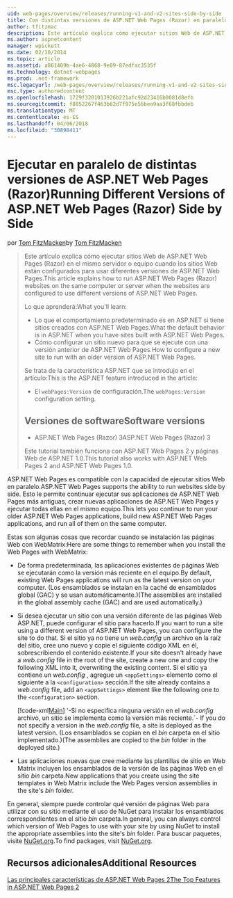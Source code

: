 ```yaml
---
uid: web-pages/overview/releases/running-v1-and-v2-sites-side-by-side
title: Con distintas versiones de ASP.NET Web Pages (Razor) en paralelo | Documentos de Microsoft
author: tfitzmac
description: Este artículo explica cómo ejecutar sitios Web de ASP.NET Web Pages (Razor) en el mismo servidor o equipo cuando los sitios Web están configurados para usar una versión diferente...
ms.author: aspnetcontent
manager: wpickett
ms.date: 02/10/2014
ms.topic: article
ms.assetid: a861409b-4ae6-4868-9e09-87edfac3535f
ms.technology: dotnet-webpages
ms.prod: .net-framework
msc.legacyurl: /web-pages/overview/releases/running-v1-and-v2-sites-side-by-side
msc.type: authoredcontent
ms.openlocfilehash: 1729f3201013926b221afc92d23416b0081d8efb
ms.sourcegitcommit: f8852267f463b62d7f975e56bea9aa3f68fbbdeb
ms.translationtype: MT
ms.contentlocale: es-ES
ms.lasthandoff: 04/06/2018
ms.locfileid: "30898411"
---
```

<a name="running-different-versions-of-aspnet-web-pages-razor-side-by-side"></a><span data-ttu-id="22977-103">Ejecutar en paralelo de distintas versiones de ASP.NET Web Pages (Razor)</span><span class="sxs-lookup"><span data-stu-id="22977-103">Running Different Versions of ASP.NET Web Pages (Razor) Side by Side</span></span>
====================
<span data-ttu-id="22977-104">por [Tom FitzMacken](https://github.com/tfitzmac)</span><span class="sxs-lookup"><span data-stu-id="22977-104">by [Tom FitzMacken](https://github.com/tfitzmac)</span></span>

> <span data-ttu-id="22977-105">Este artículo explica cómo ejecutar sitios Web de ASP.NET Web Pages (Razor) en el mismo servidor o equipo cuando los sitios Web están configurados para usar diferentes versiones de ASP.NET Web Pages.</span><span class="sxs-lookup"><span data-stu-id="22977-105">This article explains how to run ASP.NET Web Pages (Razor) websites on the same computer or server when the websites are configured to use different versions of ASP.NET Web Pages.</span></span>
> 
> <span data-ttu-id="22977-106">Lo que aprenderá:</span><span class="sxs-lookup"><span data-stu-id="22977-106">What you'll learn:</span></span>
> 
> - <span data-ttu-id="22977-107">Lo que el comportamiento predeterminado es en ASP.NET si tiene sitios creados con ASP.NET Web Pages.</span><span class="sxs-lookup"><span data-stu-id="22977-107">What the default behavior is in ASP.NET when you have sites built with ASP.NET Web Pages.</span></span>
> - <span data-ttu-id="22977-108">Cómo configurar un sitio nuevo para que se ejecute con una versión anterior de ASP.NET Web Pages.</span><span class="sxs-lookup"><span data-stu-id="22977-108">How to configure a new site to run with an older version of ASP.NET Web Pages.</span></span>
>   
> 
> <span data-ttu-id="22977-109">Se trata de la característica ASP.NET que se introdujo en el artículo:</span><span class="sxs-lookup"><span data-stu-id="22977-109">This is the ASP.NET feature introduced in the article:</span></span>
> 
> - <span data-ttu-id="22977-110">El `webPages:Version` de configuración.</span><span class="sxs-lookup"><span data-stu-id="22977-110">The `webPages:Version` configuration setting.</span></span>
>   
> 
> ## <a name="software-versions"></a><span data-ttu-id="22977-111">Versiones de software</span><span class="sxs-lookup"><span data-stu-id="22977-111">Software versions</span></span>
> 
> 
> - <span data-ttu-id="22977-112">ASP.NET Web Pages (Razor) 3</span><span class="sxs-lookup"><span data-stu-id="22977-112">ASP.NET Web Pages (Razor) 3</span></span>
>   
> 
> <span data-ttu-id="22977-113">Este tutorial también funciona con ASP.NET Web Pages 2 y páginas Web de ASP.NET 1.0.</span><span class="sxs-lookup"><span data-stu-id="22977-113">This tutorial also works with ASP.NET Web Pages 2 and ASP.NET Web Pages 1.0.</span></span>


<span data-ttu-id="22977-114">ASP.NET Web Pages es compatible con la capacidad de ejecutar sitios Web en paralelo.</span><span class="sxs-lookup"><span data-stu-id="22977-114">ASP.NET Web Pages supports the ability to run websites side by side.</span></span> <span data-ttu-id="22977-115">Esto le permite continuar ejecutar sus aplicaciones de ASP.NET Web Pages más antiguas, crear nuevas aplicaciones de ASP.NET Web Pages y ejecutar todas ellas en el mismo equipo.</span><span class="sxs-lookup"><span data-stu-id="22977-115">This lets you continue to run your older ASP.NET Web Pages applications, build new ASP.NET Web Pages applications, and run all of them on the same computer.</span></span>

<span data-ttu-id="22977-116">Estas son algunas cosas que recordar cuando se instalación las páginas Web con WebMatrix:</span><span class="sxs-lookup"><span data-stu-id="22977-116">Here are some things to remember when you install the Web Pages with WebMatrix:</span></span>

- <span data-ttu-id="22977-117">De forma predeterminada, las aplicaciones existentes de páginas Web se ejecutarán como la versión más reciente en el equipo.</span><span class="sxs-lookup"><span data-stu-id="22977-117">By default, existing Web Pages applications will run as the latest version on your computer.</span></span> <span data-ttu-id="22977-118">(Los ensamblados se instalan en la caché de ensamblados global (GAC) y se usan automáticamente.)</span><span class="sxs-lookup"><span data-stu-id="22977-118">(The assemblies are installed in the global assembly cache (GAC) and are used automatically.)</span></span>
- <span data-ttu-id="22977-119">Si desea ejecutar un sitio con una versión diferente de las páginas Web ASP.NET, puede configurar el sitio para hacerlo.</span><span class="sxs-lookup"><span data-stu-id="22977-119">If you want to run a site using a different version of ASP.NET Web Pages, you can configure the site to do that.</span></span> <span data-ttu-id="22977-120">Si el sitio ya no tiene un *web.config* un archivo en la raíz del sitio, cree uno nuevo y copie el siguiente código XML en él, sobrescribiendo el contenido existente.</span><span class="sxs-lookup"><span data-stu-id="22977-120">If your site doesn't already have a *web.config* file in the root of the site, create a new one and copy the following XML into it, overwriting the existing content.</span></span> <span data-ttu-id="22977-121">Si el sitio ya contiene un *web.config* , agregue un `<appSettings>` elemento como el siguiente a la `<configuration>` sección.</span><span class="sxs-lookup"><span data-stu-id="22977-121">If the site already contains a *web.config* file, add an `<appSettings>` element like the following one to the `<configuration>` section.</span></span>

    [!code-xml[Main](running-v1-and-v2-sites-side-by-side/samples/sample1.xml)]
  <span data-ttu-id="22977-122">'-Si no especifica ninguna versión en el *web.config* archivo, un sitio se implementa como la versión más reciente.</span><span class="sxs-lookup"><span data-stu-id="22977-122">\`- If you do not specify a version in the *web.config* file, a site is deployed as the latest version.</span></span> <span data-ttu-id="22977-123">(Los ensamblados se copian en el *bin* carpeta en el sitio implementado.)</span><span class="sxs-lookup"><span data-stu-id="22977-123">(The assemblies are copied to the *bin* folder in the deployed site.)</span></span>
- <span data-ttu-id="22977-124">Las aplicaciones nuevas que cree mediante las plantillas de sitio en Web Matrix incluyen los ensamblados de la versión de las páginas Web en el sitio *bin* carpeta.</span><span class="sxs-lookup"><span data-stu-id="22977-124">New applications that you create using the site templates in Web Matrix include the Web Pages version assemblies in the site's *bin* folder.</span></span>

<span data-ttu-id="22977-125">En general, siempre puede controlar qué versión de páginas Web para utilizar con su sitio mediante el uso de NuGet para instalar los ensamblados correspondientes en el sitio *bin* carpeta.</span><span class="sxs-lookup"><span data-stu-id="22977-125">In general, you can always control which version of Web Pages to use with your site by using NuGet to install the appropriate assemblies into the site's *bin* folder.</span></span> <span data-ttu-id="22977-126">Para buscar paquetes, visite [NuGet.org](http://NuGet.org).</span><span class="sxs-lookup"><span data-stu-id="22977-126">To find packages, visit [NuGet.org](http://NuGet.org).</span></span>

## <a name="additional-resources"></a><span data-ttu-id="22977-127">Recursos adicionales</span><span class="sxs-lookup"><span data-stu-id="22977-127">Additional Resources</span></span>

[<span data-ttu-id="22977-128">Las principales características de ASP.NET Web Pages 2</span><span class="sxs-lookup"><span data-stu-id="22977-128">The Top Features in ASP.NET Web Pages 2</span></span>](top-features-in-web-pages-2.md)
